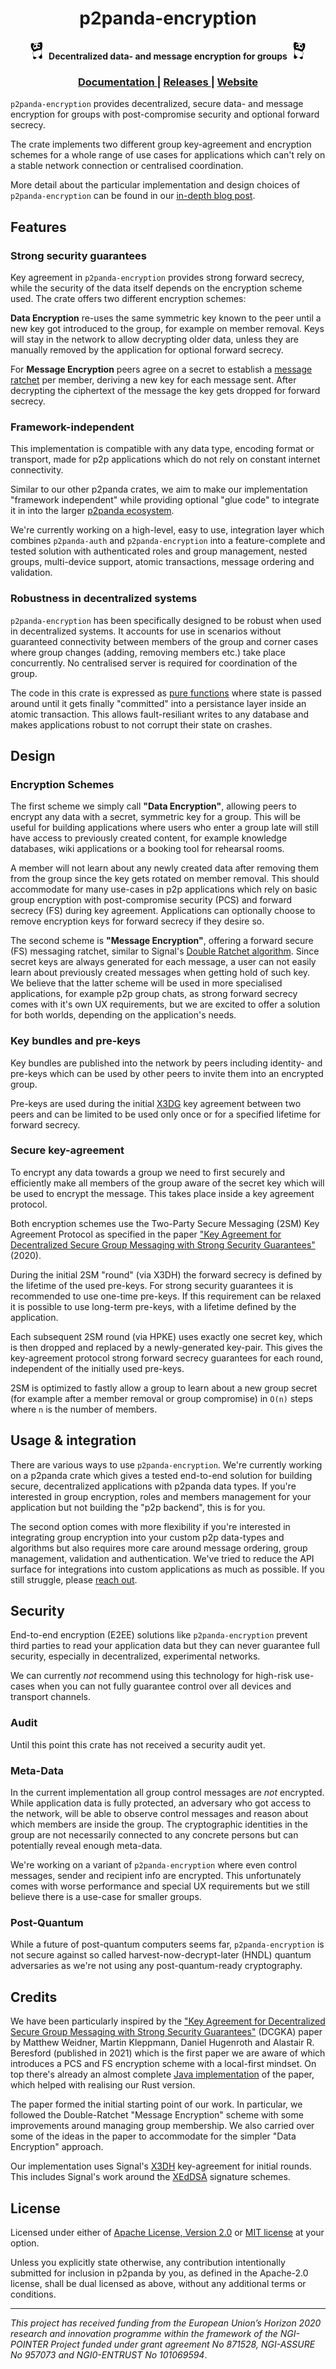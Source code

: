 <h1 align="center">p2panda-encryption</h1>

<div align="center">
  <img src="https://raw.githubusercontent.com/p2panda/.github/main/assets/panda-left.gif" width="auto" height="30px">
  <strong>Decentralized data- and message encryption for groups</strong>
  <img src="https://raw.githubusercontent.com/p2panda/.github/main/assets/panda-right.gif" width="auto" height="30px">
</div>

<div align="center">
  <h3>
    <a href="https://docs.rs/p2panda-encryption">
      Documentation
    </a>
    <span> | </span>
    <a href="https://github.com/p2panda/p2panda/releases">
      Releases
    </a>
    <span> | </span>
    <a href="https://p2panda.org">
      Website
    </a>
  </h3>
</div>

`p2panda-encryption` provides decentralized, secure data- and message encryption for groups with post-compromise security and optional forward secrecy.

The crate implements two different group key-agreement and encryption schemes for a whole range of use cases for applications which can't rely on a stable network connection or centralised coordination.

More detail about the particular implementation and design choices of `p2panda-encryption` can be found in our [in-depth blog post](https://p2panda.org/2025/02/24/group-encryption.html).

## Features

### Strong security guarantees

Key agreement in `p2panda-encryption` provides strong forward secrecy, while the security of the data itself depends on the encryption scheme used. The crate offers two different encryption schemes:

**Data Encryption** re-uses the same symmetric key known to the peer until a new key got introduced to the group, for example on member removal. Keys will stay in the network to allow decrypting older data, unless they are manually removed by the application for optional forward secrecy.

For **Message Encryption** peers agree on a secret to establish a [message ratchet](https://en.wikipedia.org/wiki/Double_Ratchet_Algorithm) per member, deriving a new key for each message sent. After decrypting the ciphertext of the message the key gets dropped for forward secrecy.

### Framework-independent

This implementation is compatible with any data type, encoding format or transport, made for p2p applications which do not rely on constant internet connectivity.

Similar to our other p2panda crates, we aim to make our implementation "framework independent" while providing optional "glue code" to integrate it in into the larger [p2panda ecosystem](https://p2panda.org).

We're currently working on a high-level, easy to use, integration layer which combines `p2panda-auth` and `p2panda-encryption` into a feature-complete and tested solution with authenticated roles and group management, nested groups, multi-device support, atomic transactions, message ordering and validation.

### Robustness in decentralized systems

`p2panda-encryption` has been specifically designed to be robust when used in decentralized systems. It accounts for use in scenarios without guaranteed connectivity between members of the group and corner cases where group changes (adding, removing members etc.) take place concurrently. No centralised server is required for coordination of the group.

The code in this crate is expressed as [pure functions](https://en.wikipedia.org/wiki/Pure_function) where state is passed around until it gets finally "committed" into a persistance layer inside an atomic transaction. This allows fault-resiliant writes to any database and makes applications robust to not corrupt their state on crashes.

## Design

### Encryption Schemes

The first scheme we simply call **"Data Encryption"**, allowing peers to encrypt any data with a secret, symmetric key for a group. This will be useful for building applications where users who enter a group late will still have access to previously created content, for example knowledge databases, wiki applications or a booking tool for rehearsal rooms.

A member will not learn about any newly created data after removing them from the group since the key gets rotated on member removal. This should accommodate for many use-cases in p2p applications which rely on basic group encryption with post-compromise security (PCS) and forward secrecy (FS) during key agreement. Applications can optionally choose to remove encryption keys for forward secrecy if they desire so.

The second scheme is **"Message Encryption"**, offering a forward secure (FS) messaging ratchet, similar to Signal's [Double Ratchet algorithm](https://en.wikipedia.org/wiki/Double_Ratchet_Algorithm). Since secret keys are always generated for each message, a user can not easily learn about previously created messages when getting hold of such key. We believe that the latter scheme will be used in more specialised applications, for example p2p group chats, as strong forward secrecy comes with it's own UX requirements, but we are excited to offer a solution for both worlds, depending on the application's needs.

### Key bundles and pre-keys

Key bundles are published into the network by peers including identity- and pre-keys which can be used by other peers to invite them into an encrypted group.

Pre-keys are used during the initial [X3DG](https://signal.org/docs/specifications/x3dh/) key agreement between two peers and can be limited to be used only once or for a specified lifetime for forward secrecy.

### Secure key-agreement

To encrypt any data towards a group we need to first securely and efficiently make all members of the group aware of the secret key which will be used to encrypt the message. This takes place inside a key agreement protocol.

Both encryption schemes use the Two-Party Secure Messaging (2SM) Key Agreement Protocol as specified in the paper ["Key Agreement for Decentralized Secure Group Messaging with Strong Security Guarantees"](https://eprint.iacr.org/2020/1281.pdf>) (2020).

During the initial 2SM "round" (via X3DH) the forward secrecy is defined by the lifetime of the used pre-keys. For strong security guarantees it is recommended to use one-time pre-keys. If this requirement can be relaxed it is possible to use long-term pre-keys, with a lifetime defined by the application.

Each subsequent 2SM round (via HPKE) uses exactly one secret key, which is then dropped and replaced by a newly-generated key-pair. This gives the key-agreement protocol strong forward secrecy guarantees for each round, independent of the initially used pre-keys.

2SM is optimized to fastly allow a group to learn about a new group secret (for example after a member removal or group compromise) in `O(n)` steps where `n` is the number of members.

## Usage & integration

There are various ways to use `p2panda-encryption`. We're currently working on a p2panda crate which gives a tested end-to-end solution for building secure, decentralized applications with p2panda data types. If you're interested in group encryption, roles and members management for your application but not building the "p2p backend", this is for you.

The second option comes with more flexibility if you're interested in integrating group encryption into your custom p2p data-types and algorithms but also requires more care around message ordering, group management, validation and authentication. We've tried to reduce the API surface for integrations into custom applications as much as possible. If you still struggle, please [reach out](https://p2panda.org/#contact).

## Security

End-to-end encryption (E2EE) solutions like `p2panda-encryption` prevent third parties to read your application data but they can never guarantee full security, especially in decentralized, experimental networks.

We can currently _not_ recommend using this technology for high-risk use-cases when you can not fully guarantee control over all devices and transport channels.

### Audit

Until this point this crate has not received a security audit yet.

### Meta-Data

In the current implementation all group control messages are _not_ encrypted. While application data is fully protected, an adversary who got access to the network, will be able to observe control messages and reason about which members are inside the group. The cryptographic identities in the group are not necessarily connected to any concrete persons but can potentially reveal enough meta-data.

We're working on a variant of `p2panda-encryption` where even control messages, sender and recipient info are encrypted. This unfortunately comes with worse performance and special UX requirements but we still believe there is a use-case for smaller groups.

### Post-Quantum

While a future of post-quantum computers seems far, `p2panda-encryption` is not secure against so called harvest-now-decrypt-later (HNDL) quantum adversaries as we're not using any post-quantum-ready cryptography.

## Credits

We have been particularly inspired by the ["Key Agreement for Decentralized Secure Group Messaging with Strong Security Guarantees"](https://eprint.iacr.org/2020/1281.pdf) (DCGKA) paper by Matthew Weidner, Martin Kleppmann, Daniel Hugenroth and Alastair R. Beresford (published in 2021) which is the first paper we are aware of which introduces a PCS and FS encryption scheme with a local-first mindset. On top there's already an almost complete [Java implementation](https://github.com/trvedata/key-agreement) of the paper, which helped with realising our Rust version.

The paper formed the initial starting point of our work. In particular, we followed the Double-Ratchet "Message Encryption" scheme with some improvements around managing group membership. We also carried over some of the ideas in the paper to accommodate for the simpler "Data Encryption" approach.

Our implementation uses Signal's [X3DH](https://signal.org/docs/specifications/x3dh) key-agreement for initial rounds. This includes Signal's work around the [XEdDSA](https://signal.org/docs/specifications/xeddsa) signature schemes.

## License

Licensed under either of [Apache License, Version 2.0] or [MIT license] at your option.

Unless you explicitly state otherwise, any contribution intentionally submitted for inclusion in
p2panda by you, as defined in the Apache-2.0 license, shall be dual licensed as above, without any
additional terms or conditions.

[Apache License, Version 2.0]: https://github.com/p2panda/p2panda/blob/main/LICENSES/Apache-2.0.txt
[MIT license]: https://github.com/p2panda/p2panda/blob/main/LICENSES/MIT.txt

---

*This project has received funding from the European Union’s Horizon 2020
research and innovation programme within the framework of the NGI-POINTER
Project funded under grant agreement No 871528, NGI-ASSURE No 957073 and
NGI0-ENTRUST No 101069594*.
